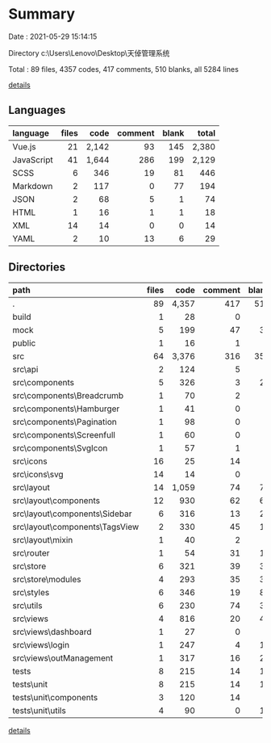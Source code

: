 # Summary

Date : 2021-05-29 15:14:15

Directory c:\Users\Lenovo\Desktop\天倬管理系统

Total : 89 files,  4357 codes, 417 comments, 510 blanks, all 5284 lines

[details](details.md)

## Languages
| language | files | code | comment | blank | total |
| :--- | ---: | ---: | ---: | ---: | ---: |
| Vue.js | 21 | 2,142 | 93 | 145 | 2,380 |
| JavaScript | 41 | 1,644 | 286 | 199 | 2,129 |
| SCSS | 6 | 346 | 19 | 81 | 446 |
| Markdown | 2 | 117 | 0 | 77 | 194 |
| JSON | 2 | 68 | 5 | 1 | 74 |
| HTML | 1 | 16 | 1 | 1 | 18 |
| XML | 14 | 14 | 0 | 0 | 14 |
| YAML | 2 | 10 | 13 | 6 | 29 |

## Directories
| path | files | code | comment | blank | total |
| :--- | ---: | ---: | ---: | ---: | ---: |
| . | 89 | 4,357 | 417 | 510 | 5,284 |
| build | 1 | 28 | 0 | 8 | 36 |
| mock | 5 | 199 | 47 | 35 | 281 |
| public | 1 | 16 | 1 | 1 | 18 |
| src | 64 | 3,376 | 316 | 355 | 4,047 |
| src\api | 2 | 124 | 5 | 4 | 133 |
| src\components | 5 | 326 | 3 | 24 | 353 |
| src\components\Breadcrumb | 1 | 70 | 2 | 7 | 79 |
| src\components\Hamburger | 1 | 41 | 0 | 4 | 45 |
| src\components\Pagination | 1 | 98 | 0 | 4 | 102 |
| src\components\Screenfull | 1 | 60 | 0 | 4 | 64 |
| src\components\SvgIcon | 1 | 57 | 1 | 5 | 63 |
| src\icons | 16 | 25 | 14 | 8 | 47 |
| src\icons\svg | 14 | 14 | 0 | 0 | 14 |
| src\layout | 14 | 1,059 | 74 | 78 | 1,211 |
| src\layout\components | 12 | 930 | 62 | 67 | 1,059 |
| src\layout\components\Sidebar | 6 | 316 | 13 | 27 | 356 |
| src\layout\components\TagsView | 2 | 330 | 45 | 17 | 392 |
| src\layout\mixin | 1 | 40 | 2 | 4 | 46 |
| src\router | 1 | 54 | 31 | 17 | 102 |
| src\store | 6 | 321 | 39 | 37 | 397 |
| src\store\modules | 4 | 293 | 35 | 30 | 358 |
| src\styles | 6 | 346 | 19 | 81 | 446 |
| src\utils | 6 | 230 | 74 | 36 | 340 |
| src\views | 4 | 816 | 20 | 47 | 883 |
| src\views\dashboard | 1 | 27 | 0 | 4 | 31 |
| src\views\login | 1 | 247 | 4 | 13 | 264 |
| src\views\outManagement | 1 | 317 | 16 | 26 | 359 |
| tests | 8 | 215 | 14 | 18 | 247 |
| tests\unit | 8 | 215 | 14 | 18 | 247 |
| tests\unit\components | 3 | 120 | 14 | 7 | 141 |
| tests\unit\utils | 4 | 90 | 0 | 10 | 100 |

[details](details.md)